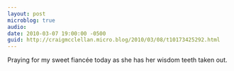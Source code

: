 ```yaml
---
layout: post
microblog: true
audio: 
date: 2010-03-07 19:00:00 -0500
guid: http://craigmcclellan.micro.blog/2010/03/08/t10173425292.html
---
```

Praying for my sweet fiancée today as she has her wisdom teeth taken out.

